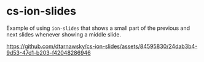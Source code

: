 # cs-ion-slides

Example of using `ion-slides` that shows a small part of the previous and next slides whenever showing a middle slide.

https://github.com/dtarnawsky/cs-ion-slides/assets/84595830/24dab3b4-9d53-47d1-b203-f42048286946

